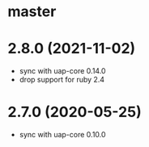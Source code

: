 # master

# 2.8.0 (2021-11-02)
  * sync with uap-core 0.14.0
  * drop support for ruby 2.4

# 2.7.0 (2020-05-25)
  * sync with uap-core 0.10.0

